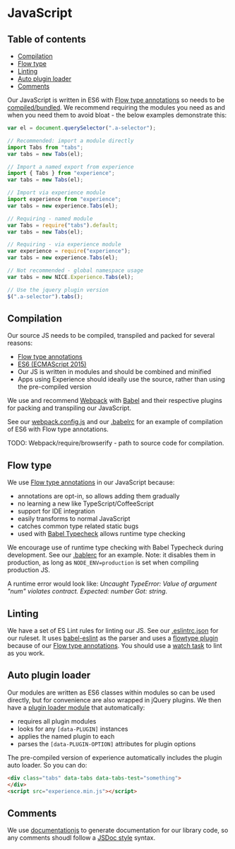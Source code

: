 # JavaScript

## Table of contents

* [Compilation](#compilation)
* [Flow type](#flow-type)
* [Linting](#linting)
* [Auto plugin loader](#auto-plugin-loader)
* [Comments](#comments)

Our JavaScript is written in ES6 with [Flow type annotations](#flow-type) so needs to be [compiled/bundled](#compilation). We recommend requiring the modules you need as and when you need them to avoid bloat - the below examples demonstrate this:

```JavaScript
var el = document.querySelector(".a-selector");

// Recommended: import a module directly
import Tabs from "tabs";
var tabs = new Tabs(el);

// Import a named export from experience
import { Tabs } from "experience";
var tabs = new Tabs(el);

// Import via experience module
import experience from "experience";
var tabs = new experience.Tabs(el);

// Requiring - named module
var Tabs = require("tabs").default;
var tabs = new Tabs(el);

// Requiring - via experience module
var experience = require("experience");
var tabs = new experience.Tabs(el);

// Not recommended - global namespace usage
var tabs = new NICE.Experience.Tabs(el);

// Use the jquery plugin version
$(".a-selector").tabs();
```

## Compilation

Our source JS needs to be compiled, transpiled and packed for several reasons:

- [Flow type annotations](#flow-type)
- [ES6 (ECMAScript 2015)](https://github.com/lukehoban/es6features)
- Our JS is written in modules and should be combined and minified
- Apps using Experience should ideally use the source, rather than using the pre-compiled version

We use and recommend [Webpack](https://webpack.github.io/) with [Babel](https://babeljs.io/) and their respective plugins for packing and transpiling our JavaScript.

See our [webpack.config.js](../../webpack.config.js) and our [.babelrc](../../.babelrc) for an example of compilation of ES6 with Flow type annotations.

TODO: Webpack/require/browserify - path to source code for compilation.

## Flow type

We use [Flow type annotations](https://flowtype.org/) in our JavaScript because:

- annotations are opt-in, so allows adding them gradually
- no learning a new like TypeScript/CoffeeScript
- support for IDE integration
- easily transforms to normal JavaScript
- catches common type related static bugs
- used with [Babel Typecheck](https://github.com/codemix/babel-plugin-typecheck) allows runtime type checking

We encourage use of runtime type checking with Babel Typecheck during development. See our [.bablerc](../../.babelrc) for an example. Note: it disables them in production, as long as `NODE_ENV=production` is set when compiling production JS.

A runtime error would look like: *Uncaught TypeError: Value of argument "num" violates contract. Expected: number Got: string*.

## Linting

We have a set of ES Lint rules for linting our JS. See our [.eslintrc.json](.eslintrc.json) for our ruleset. It uses [babel-eslint](https://github.com/babel/babel-eslint) as the parser and uses a [flowtype plugin](eslint-plugin-flowtype) because of our [Flow type annotations](#flow-type). You should use a [watch task](../../.grunt-tasks/watch.js#L30) to lint as you work.

## Auto plugin loader

Our modules are written as ES6 classes within modules so can be used directly, but for convenience are also wrapped in jQuery plugins. We then have a [plugin loader module](plugin-autoloader.js) that automatically:

- requires all plugin modules
- looks for any `[data-PLUGIN]` instances
- applies the named plugin to each
- parses the `[data-PLUGIN-OPTION]` attributes for plugin options

The pre-compiled version of experience automatically includes the plugin auto loader. So you can do:

```html
<div class="tabs" data-tabs data-tabs-test="something">
</div>
<script src="experience.min.js"></script>
```

## Comments

We use [documentationjs](http://documentation.js.org/) to generate documentation for our library code, so any comments shoudl follow a [JSDoc style](https://github.com/documentationjs/documentation/blob/master/docs/GETTING_STARTED.md) syntax.

